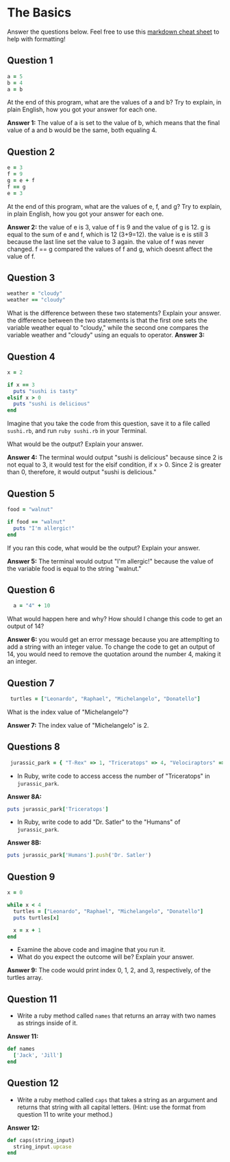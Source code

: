 # The Basics

Answer the questions below. Feel free to use this [markdown cheat sheet](https://guides.github.com/pdfs/markdown-cheatsheet-online.pdf) to help with formatting!

## Question 1

```ruby
a = 5
b = 4
a = b
```

At the end of this program, what are the values of a and b? Try to explain, in plain English, how you got your answer for each one.

**Answer 1:**
The value of a is set to the value of b, which means that the final value of a and b would be the same, both equaling 4.

## Question 2

```ruby
e = 3
f = 9
g = e + f
f == g
e = 3
```

At the end of this program, what are the values of e, f, and g? Try to explain, in plain English, how you got your answer for each one.

**Answer 2:**
the value of e is 3, value of f is 9 and the value of g is 12. g is equal to the sum of e and f, which is 12 (3+9=12). the value is e is still 3 because the last line set the value to 3 again. the value of f was never changed. f == g compared the values of f and g, which doesnt affect the value of f. 

## Question 3

```ruby
weather = "cloudy"
weather == "cloudy"
```

What is the difference between these two statements? Explain your answer.
the difference between the two statements is that the first one sets the variable weather equal to "cloudy," while the second one compares the variable weather and "cloudy" using an equals to operator.
**Answer 3:**


## Question 4

```ruby
x = 2

if x == 3
  puts "sushi is tasty"
elsif x > 0
  puts "sushi is delicious"
end
```

Imagine that you take the code from this question, save it to a file called `sushi.rb`, and run `ruby sushi.rb` in your Terminal.

What would be the output? Explain your answer.

**Answer 4:**
The terminal would output "sushi is delicious" because since 2 is not equal to 3, it would test for the elsif condition, if x > 0. Since 2 is greater than 0, therefore, it would output "sushi is delicious."

## Question 5

```ruby
food = "walnut"

if food == "walnut"
  puts "I'm allergic!"
end
```

If you ran this code, what would be the output? Explain your answer.

**Answer 5:**
The terminal would output "I'm allergic!" because the value of the variable food is equal to the string "walnut."

## Question 6

```ruby
  a = "4" + 10
```

What would happen here and why? How should I change this code to get an output of 14?

**Answer 6:**
you would get an error message because you are attemplting to add a string with an integer value. To change the code to get an output of 14, you would need to remove the quotation around the number 4, making it an integer. 

## Question 7

```ruby
 turtles = ["Leonardo", "Raphael", "Michelangelo", "Donatello"]
```

What is the index value of "Michelangelo"?

**Answer 7:**
The index value of "Michelangelo" is 2.

## Questions 8

```ruby
 jurassic_park = { "T-Rex" => 1, "Triceratops" => 4, "Velociraptors" => 6, "Humans" => ["Dr. Malcolm", "Dr. Grant"] }
```

* In Ruby, write code to access access the number of "Triceratops" in `jurassic_park`.

**Answer 8A:**
```ruby
puts jurassic_park['Triceratops']
```

* In Ruby, write code to add "Dr. Satler" to the "Humans" of `jurassic_park`.

**Answer 8B:**
```ruby
puts jurassic_park['Humans'].push('Dr. Satler')
```

## Question 9

```ruby
x = 0

while x < 4
  turtles = ["Leonardo", "Raphael", "Michelangelo", "Donatello"]
  puts turtles[x]

  x = x + 1
end
```

* Examine the above code and imagine that you run it.
* What do you expect the outcome will be? Explain your answer.

**Asnwer 9:**
The code would print index 0, 1, 2, and 3, respectively, of the turtles array.

## Question 11

* Write a ruby method called `names` that returns an array with two names as strings inside of it.

**Answer 11:**
```ruby
def names
  ['Jack', 'Jill']
end
```

## Question 12

* Write a ruby method called `caps` that takes a string as an argument and returns that string with all capital letters. (Hint: use the format from question 11 to write your method.)

**Answer 12:**
```ruby
def caps(string_input)
  string_input.upcase
end
```
